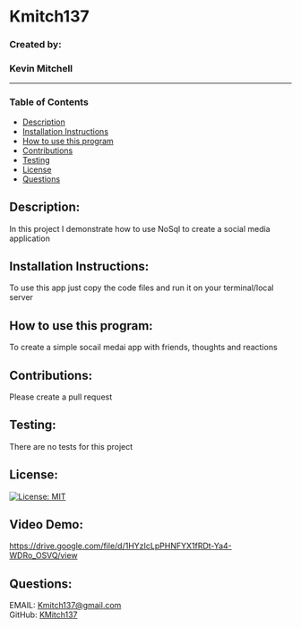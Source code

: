  


# **Kmitch137**  
### Created by:  
### Kevin Mitchell  
_________________________
### Table of Contents
  - [Description](#description)
  - [Installation Instructions](#installation-instructions)
  - [How to use this program](#how-to-use-this-program)
  - [Contributions](#contributions)
  - [Testing](#testing)
  - [License](#license)
  - [Questions](#questions)



## **Description:**  
In this project I demonstrate how to use NoSql to create a social media application  


## **Installation Instructions:**     
To use this app just copy the code files and run it on your terminal/local server  
  

## **How to use this program:**  
To create a simple socail medai app with friends, thoughts and reactions  


## **Contributions:**  
Please create a pull request  


## **Testing:**  
There are no tests for this project  


## **License:**  
[![License: MIT](https://img.shields.io/badge/License-MIT-yellow.svg)](https://github.com/git/git-scm.com/blob/main/MIT-LICENSE.txt)



## **Video Demo:**  

https://drive.google.com/file/d/1HYzIcLpPHNFYX1fRDt-Ya4-WDRo_OSVQ/view




## Questions:  
EMAIL: [Kmitch137@gmail.com](mailto:Kmitch137@gmail.com)  
GitHub: [KMitch137](https://github.com/KMitch137)
  